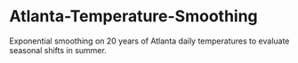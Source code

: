 # Atlanta-Temperature-Smoothing
Exponential smoothing on 20 years of Atlanta daily temperatures to evaluate seasonal shifts in summer.
